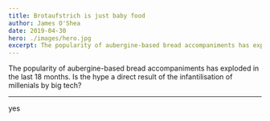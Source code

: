 ```yaml
---
title: Brotaufstrich is just baby food
author: James O'Shea
date: 2019-04-30
hero: ./images/hero.jpg
excerpt: The popularity of aubergine-based bread accompaniments has exploded in the last 18 months. Is the hype a direct result of the infantilisation of millenials by big tech?
---
```


The popularity of aubergine-based bread accompaniments has exploded in the last 18 months. Is the hype a direct result of the infantilisation of millenials by big tech?

---

yes
